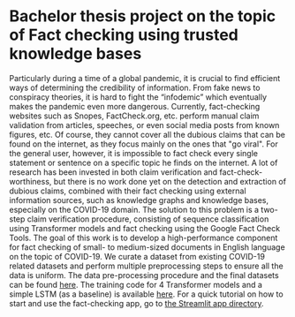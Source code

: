 # Bachelor thesis project on the topic of Fact checking using trusted knowledge bases
Particularly during a time of a global pandemic, it is crucial to find efficient ways of determining the credibility of information. From fake news to conspiracy theories, it is hard to fight the “infodemic” which eventually makes the pandemic even more dangerous. Currently, fact-checking websites such as Snopes, FactCheck.org, etc. perform manual claim validation from articles, speeches, or even social media posts from known figures, etc. Of course, they cannot cover all the dubious claims that can be found on the internet, as they focus mainly on
the ones that "go viral". For the general user, however, it is impossible to fact check every single statement or sentence on a specific topic he finds on the internet.
A lot of research has been invested in both claim verification and fact-check-worthiness, but there is no work done yet on the detection and extraction of dubious claims, combined with their fact checking using external information sources, such as knowledge graphs and knowledge bases, especially on the COVID-19 domain. The solution to this problem is a two-step claim
verification procedure, consisting of sequence classification using Transformer models and fact checking using the Google Fact Check Tools. The goal of this work is to develop a high-performance component for fact checking of small- to medium-sized documents in English language on the topic of COVID-19. 
We curate a dataset from existing COVID-19 related datasets and perform multiple preprocessing steps to ensure all the data is uniform. The data pre-processing procedure and the final datasets can be found [here](https://github.com/elip06/covid19-fact-checking/tree/main/dataset_preparation). 
The training code for 4 Transformer models and a simple LSTM (as a baseline) is available [here](https://github.com/elip06/covid19-fact-checking/tree/main/training). 
For a quick tutorial on how to start and use the fact-checking app, go to [the Streamlit app directory](https://github.com/elip06/covid19-fact-checking/tree/main/fact_checking_app).